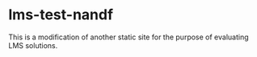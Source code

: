 # lms-test-nandf


This is a modification of another static site for the purpose of evaluating LMS solutions.
